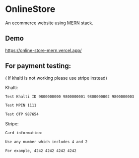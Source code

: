 # OnlineStore

An ecommerce website using MERN stack.

## Demo

https://online-store-mern.vercel.app/

## For payment testing:  
( If khalti is not working please use stripe instead)  

Khalti:  
```bash
Test Khalti ID 9800000000 9800000001 9800000002 9800000003

Test MPIN 1111

Test OTP 987654
```

Stripe:
```bash
Card information:

Use any number which includes 4 and 2

For example, 4242 4242 4242 4242
```

    



